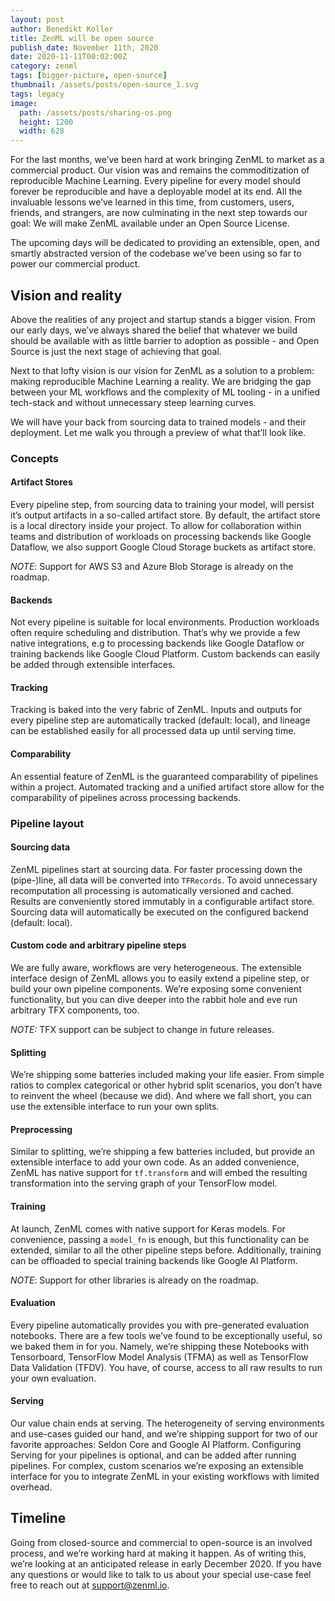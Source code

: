 ```yaml
---
layout: post
author: Benedikt Koller
title: ZenML will be open source
publish_date: November 11th, 2020
date: 2020-11-11T00:02:00Z
category: zenml
tags: [bigger-picture, open-source]
thumbnail: /assets/posts/open-source_1.svg
tags: legacy
image:
  path: /assets/posts/sharing-os.png
  height: 1200
  width: 628
---
```


For the last months, we’ve been hard at work bringing ZenML to market as a commercial product. Our vision was and remains the commoditization of reproducible Machine Learning. Every pipeline for every model should forever be reproducible and have a deployable model at its end. All the invaluable lessons we’ve learned in this time, from customers, users, friends, and strangers, are now culminating in the next step towards our goal: We will make ZenML available under an Open Source License.

The upcoming days will be dedicated to providing an extensible, open, and smartly abstracted version of the codebase we’ve been using so far to power our commercial product.

## Vision and reality

Above the realities of any project and startup stands a bigger vision. From our early days, we’ve always shared the belief that whatever we build should be available with as little barrier to adoption as possible - and Open Source is just the next stage of achieving that goal.

Next to that lofty vision is our vision for ZenML as a solution to a problem: making reproducible Machine Learning a reality. We are bridging the gap between your ML workflows and the complexity of ML tooling - in a unified tech-stack and without unnecessary steep learning curves.

We will have your back from sourcing data to trained models - and their deployment.
Let me walk you through a preview of what that’ll look like.

### Concepts

#### Artifact Stores

Every pipeline step, from sourcing data to training your model, will persist it’s output artifacts in a so-called artifact store. By default, the artifact store is a local directory inside your project. To allow for collaboration within teams and distribution of workloads on processing backends like Google Dataflow, we also support Google Cloud Storage buckets as artifact store.

_NOTE_: Support for AWS S3 and Azure Blob Storage is already on the roadmap.

#### Backends

Not every pipeline is suitable for local environments. Production workloads often require scheduling and distribution. That’s why we provide a few native integrations, e.g to processing backends like Google Dataflow or training backends like Google Cloud Platform. Custom backends can easily be added through extensible interfaces.

#### Tracking

Tracking is baked into the very fabric of ZenML. Inputs and outputs for every pipeline step are automatically tracked (default: local), and lineage can be established easily for all processed data up until serving time.

#### Comparability

An essential feature of ZenML is the guaranteed comparability of pipelines within a project. Automated tracking and a unified artifact store allow for the comparability of pipelines across processing backends.

### Pipeline layout

#### Sourcing data

ZenML pipelines start at sourcing data. For faster processing down the (pipe-)line, all data will be converted into `TFRecords`. To avoid unnecessary recomputation all processing is automatically versioned and cached. Results are conveniently stored immutably in a configurable artifact store. Sourcing data will automatically be executed on the configured backend (default: local).

#### Custom code and arbitrary pipeline steps

We are fully aware, workflows are very heterogeneous. The extensible interface design of ZenML allows you to easily extend a pipeline step, or build your own pipeline components. We’re exposing some convenient functionality, but you can dive deeper into the rabbit hole and eve run arbitrary TFX components, too.

_NOTE:_ TFX support can be subject to change in future releases.

#### Splitting

We’re shipping some batteries included making your life easier. From simple ratios to complex categorical or other hybrid split scenarios, you don’t have to reinvent the wheel (because we did). And where we fall short, you can use the extensible interface to run your own splits.

#### Preprocessing

Similar to splitting, we’re shipping a few batteries included, but provide an extensible interface to add your own code. As an added convenience, ZenML has native support for `tf.transform` and will embed the resulting transformation into the serving graph of your TensorFlow model.

#### Training

At launch, ZenML comes with native support for Keras models. For convenience, passing a `model_fn` is enough, but this functionality can be extended, similar to all the other pipeline steps before. Additionally, training can be offloaded to special training backends like Google AI Platform.

_NOTE_: Support for other libraries is already on the roadmap.

#### Evaluation

Every pipeline automatically provides you with pre-generated evaluation notebooks. There are a few tools we’ve found to be exceptionally useful, so we baked them in for you. Namely, we’re shipping these Notebooks with Tensorboard, TensorFlow Model Analysis (TFMA) as well as TensorFlow Data Validation (TFDV). You have, of course, access to all raw results to run your own evaluation.

#### Serving

Our value chain ends at serving. The heterogeneity of serving environments and use-cases guided our hand, and we’re shipping support for two of our favorite approaches: Seldon Core and Google AI Platform. Configuring Serving for your pipelines is optional, and can be added after running pipelines. For complex, custom scenarios we’re exposing an extensible interface for you to integrate ZenML in your existing workflows with limited overhead.

## Timeline

Going from closed-source and commercial to open-source is an involved process, and we’re working hard at making it happen. As of writing this, we’re looking at an anticipated release in early December 2020. If you have any questions or would like to talk to us about your special use-case feel free to reach out at support@zenml.io.
